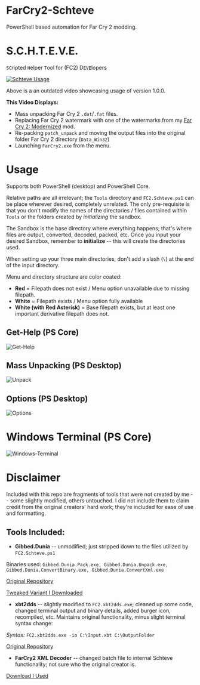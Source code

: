 # FarCry2-Schteve
PowerShell based automation for Far Cry 2 modding.

# S.C.H.T.E.V.E.

`SC`ripted  `H`elper `T`ool for (FC2) D`EVE`lopers

[![Schteve Usage](http://img.youtube.com/vi/XNWWkdPptlg/0.jpg)](https://www.youtube.com/watch?v=XNWWkdPptlg)

Above is a an outdated video showcasing usage of version 1.0.0.

**This Video Displays:**
- Mass unpacking Far Cry 2 `.dat`/`.fat` files.
- Replacing Far Cry 2 watermark with one of the watermarks from my [Far Cry 2: Modernized](https://www.nexusmods.com/farcry2/mods/308) mod.
- Re-packing `patch_unpack` and moving the output files into the original folder Far Cry 2 directory (`Data_Win32`)
- Launching `FarCry2.exe` from the menu.

# Usage

Supports both PowerShell (desktop) and PowerShell Core.

Relative paths are all irrelevant; the `Tools` directory and `FC2.Schteve.ps1` can be place wherever desired, completely
unrelated.  The only pre-requisite is that you don't modify the names of the directories / files contained within `Tools`
or the folders created by *initializing* the sandbox.

The Sandbox is the base directory where everything happens; that's where files are output, converted, decoded, packed, etc.  Once 
you input your desired Sandbox, remember to **initialize** -- this will create the directories used.

When setting up your three main directories, don't add a slash (`\`) at the end of the input directory.

Menu and directory structure are color coated:
- **Red** = Filepath does not exist / Menu option unavailable due to missing filepath.
- **White** = Filepath exists / Menu option fully available
- **White (with Red Asterisk)** = Base filepath exists, but at least one important derivative filepath does not.

## Get-Help (PS Core)
![Get-Help](https://cdn.discordapp.com/attachments/620986290317426698/834313313797406750/unknown.png)

## Mass Unpacking (PS Desktop)
![Unpack](https://cdn.discordapp.com/attachments/620986290317426698/834317841737580554/unknown.png)

## Options (PS Desktop)
![Options](https://cdn.discordapp.com/attachments/620986290317426698/834312774695256104/unknown.png)

# Windows Terminal (PS Core)
![Windows-Terminal](https://cdn.discordapp.com/attachments/620986290317426698/834311463148585006/unknown.png)

# Disclaimer
Included with this repo are fragments of tools that were not created by me -- some slightly modified, others untouched.
I did not include them to claim credit from the original creators' hard work; they're included for ease of use and forrmatting.

## Tools Included:
- **Gibbed.Dunia** -- unmodified; just stripped down to the files utilized by `FC2.Schteve.ps1`

Binaries used: `Gibbed.Dunia.Pack.exe, Gibbed.Dunia.Unpack.exe, Gibbed.Dunia.ConvertBinary.exe, Gibbed.Dunia.ConvertXml.exe` 
 
[Original Repository](https://github.com/gibbed/Gibbed.Dunia)

[Tweaked Variant I Downloaded](https://www.moddb.com/downloads/start/190103)

- **xbt2dds** -- slightly modified to `FC2.xbt2dds.exe`; cleaned up some code, changed terminal output and binary details, added burger icon, recompiled, etc.
Maintains original functionality, minus slight terminal syntax change:

*Syntax:* `FC2.xbt2dds.exe -io C:\Input.xbt C:\OutputFolder`

[Original Repository](https://github.com/cra0kalo/xbt2dds)

- **FarCry2 XML Decoder** -- changed batch file to internal Schteve functionality; not sure who the original creator is.

[Download I Used](https://www.moddb.com/downloads/start/195283)
